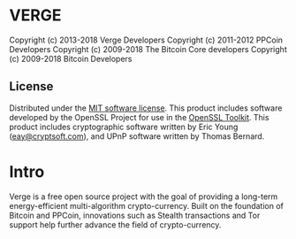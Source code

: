 VERGE
=============

Copyright (c) 2013-2018 Verge Developers
Copyright (c) 2011-2012 PPCoin Developers
Copyright (c) 2009-2018 The Bitcoin Core developers
Copyright (c) 2009-2018 Bitcoin Developers

License
---------------------
Distributed under the [MIT software license](/LICENSE).
This product includes software developed by the OpenSSL Project for use in the [OpenSSL Toolkit](https://www.openssl.org/). This product includes
cryptographic software written by Eric Young ([eay@cryptsoft.com](mailto:eay@cryptsoft.com)), and UPnP software written by Thomas Bernard.

# Intro
Verge is a free open source project with the goal of providing a long-term energy-efficient multi-algorithm crypto-currency. Built on the foundation of Bitcoin and PPCoin, innovations such as Stealth transactions and Tor support help further advance the field of crypto-currency.


